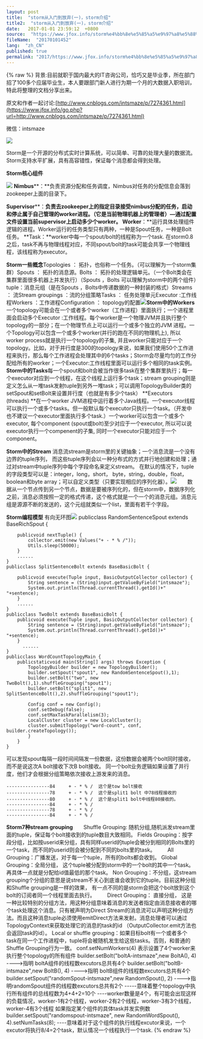 ```yaml
---
layout: post
title:  "storm从入门到放弃(一)，storm介绍"
title2:  "storm从入门到放弃(一)，storm介绍"
date:   2017-01-01 23:59:12  +0800
source:  "https://www.jfox.info/storm%e4%bb%8e%e5%85%a5%e9%97%a8%e5%88%b0%e6%94%be%e5%bc%83%e4%b8%80storm%e4%bb%8b%e7%bb%8d.html"
fileName:  "20170101452"
lang:  "zh_CN"
published: true
permalink: "2017/https://www.jfox.info/storm%e4%bb%8e%e5%85%a5%e9%97%a8%e5%88%b0%e6%94%be%e5%bc%83%e4%b8%80storm%e4%bb%8b%e7%bb%8d.html"
---
```

{% raw %}
背景:目前就职于国内最大的IT咨询公司，恰巧又是毕业季，所在部门招了100多个应届毕业生，本人要跟部门新人进行为期一个月的大数据入职培训，特此将整理的文档分享出来。

原文和作者一起讨论:[http://www.cnblogs.com/intsmaze/p/7274361.html](https://www.jfox.info/go.php?url=http://www.cnblogs.com/intsmaze/p/7274361.html)

微信：intsmaze

![](85d8bdb.png)

Storm是一个开源的分布式实时计算系统，可以简单、可靠的处理大量的数据流。Storm支持水平扩展，具有高容错性，保证每个消息都会得到处理。

**Storm核心组件**

**![](c8194ce.png)**
**Nimbus****：**负责资源分配和任务调度，Nimbus对任务的分配信息会落到zookeeper上面的目录下。 
 

    
 
 
 **Supervisor****：**负责去zookeeper上的指定目录接受nimbus分配的任务，启动和停止属于自己管理的worker进程。（它是当前物理机器上的管理者）—通过配置文件设置当前supervisor上启动多少个worker。
**Worker****：**运行具体处理组件逻辑的进程。Worker运行的任务类型只有两种，一种是Spout任务，一种是Bolt任务。
**Task：**worker中每一个spout/bolt的线程称为一个task. 在storm0.8之后，task不再与物理线程对应，不同spout/bolt的task可能会共享一个物理线程，该线程称为executor。 
 

    
 
 
  
   
   **Storm一些概念**Topologies ： 拓扑，也俗称一个任务。（可以理解为一个storm集群）Spouts ： 拓扑的消息源。Bolts ： 拓扑的处理逻辑单元。（一个Bolt类会在集群里面很多机器上并发执行）（Spouts ，Bolts 可以理解为storm中的两个组件）tuple：消息元组（是在Spouts ，Bolts中传递数据的一种封装的格式）Streams ： 流Stream groupings ：流的分组策略Tasks ： 任务处理单元Executor :工作线程Workers ：工作进程Configuration ： topology的配置![](be4f864.png)**Storm中的Workers**一个topology可能会在一个或者多个worker（工作进程）里面执行；一个进程里面会启动多个Executor :工作线程。每个worker是一个物理JVM并且执行整个topology的一部分；在一个物理节点上可以运行一个或多个独立的JVM 进程。一个Topology可以包含一个或多个worker(并行的跑在不同的物理机上), 所以worker process就是执行一个topology的子集, 并且worker只能对应于一个topology。比如，对于并行度是300的topology来说，如果我们使用50个工作进程来执行，那么每个工作进程会处理其中的6个tasks；Storm会尽量均匀的工作分配给所有的worker；一个Executor:工作线程里面可以运行多个相同的task实例。 **Storm中的Tasks**每一个spout和bolt会被当作很多task在整个集群里执行；每一个executor对应到一个线程，在这个线程上运行多个task；stream grouping则是定义怎么从一堆task发射tuple到另外一堆task；可以调用TopologyBuilder类的setSpout和setBolt来设置并行度（也就是有多少个task） **Executors (threads) **在一个worker JVM进程中运行着多个Java线程。一个executor线程可以执行一个或多个tasks。但一般默认每个executor只执行一个task。（开发中也不建议一个executor里面执行多个task.）一个worker可以包含一个或多个executor, 每个component (spout或bolt)至少对应于一个executor, 所以可以说executor执行一个compenent的子集, 同时一个executor只能对应于一个component。 
     
    
   
  
 

    
 
 
  
  **Storm中的Stream**  消息流stream是storm里的关键抽象；一个消息流是一个没有边界的tuple序列， 而这些tuple序列会以一种分布式的方式并行地创建和处理；通过对stream中tuple序列中每个字段命名来定义stream。  在默认的情况下，tuple的字段类型可以是：integer，long，short， byte，string，double，float，boolean和byte array；可以自定义类型（只要实现相应的序列化器）。![](1a25b8f.png)　　数据从一个节点传到另一个节点，数据是要被序列化的，但在storm中，数据序列化之前，消息必须按照一定的格式传递，这个格式就是一个一个的消息元组。消息元组是源源不断的发送的，这个元组就类似一个list，里面有若干个字段。 
  
 
     
  
 
 
 
**Storm编程模型**
有向无环图![](61607f7.png)
    publicclass RandomSentenceSpout extends BaseRichSpout {
    
        publicvoid nextTuple() {
            collector.emit(new Values("+ - * % /"));
            Utils.sleep(50000);
        }
        ......
    }
    publicclass SplitSentenceBolt extends BaseBasicBolt {
        
        publicvoid execute(Tuple input, BasicOutputCollector collector) {
            String sentence = (String)input.getValueByField("intsmaze");
            System.out.println(Thread.currentThread().getId()+"    "+sentence);        
        }
        ......
    }
    publicclass TwoBolt extends BaseBasicBolt { 
        publicvoid execute(Tuple input, BasicOutputCollector collector) {
            String sentence = (String)input.getValueByField("intsmaze");
            System.out.println(Thread.currentThread().getId()+"    "+sentence);
        }
          ......
    }
    publicclass WordCountTopologyMain {
        publicstaticvoid main(String[] args) throws Exception {
            TopologyBuilder builder = new TopologyBuilder();
            builder.setSpout("spout1", new RandomSentenceSpout(),1);
            builder.setBolt("two", new TwoBolt(),1).shuffleGrouping("spout1");
            builder.setBolt("split1", new SplitSentenceBolt(),2).shuffleGrouping("spout1");
    
            Config conf = new Config();
            conf.setDebug(false);
            conf.setMaxTaskParallelism(3);
            LocalCluster cluster = new LocalCluster();
            cluster.submitTopology("word-count", conf, builder.createTopology());
            }
        }
    }

可以发现spout每隔一段时间间隔发一份数据，这份数据会被两个bolt同时接收，而不是说这次A bolt接收下次B bolt接收。 同一个bolt业务逻辑如果设置了并行度，他们才会根据分组策略依次接收上游发来的消息。

    ----------------84     + - * % /  这个是tow bolt接收
    ----------------78     + - * % /  这个是split1 bolt 中78线程接收的
    ----------------80     + - * % /  这个是split1 bolt中线程80接收的。
    ----------------84     + - * % /
    ----------------78     + - * % /
    ----------------84     + - * % /  

 
   
  
      
   
   
   **Storm7种stream grouping**　　Shuffle Grouping: 随机分组,随机派发stream里面的tuple，保证每个bolt接收到的tuple数目大致相同。
Fields Grouping：按字段分组，比如按userid来分组，具有同样userid的tuple会被分到相同的Bolts里的一个task，而不同的userid则会被分配到不同的bolts里的task。
　　All Grouping：广播发送，对于每一个tuple，所有的bolts都会收到。
Global Grouping：全局分组， 这个tuple被分配到storm中的一个bolt的其中一个task。再具体一点就是分配给id值最低的那个task。
Non Grouping：不分组，这stream grouping个分组的意思是说stream不关心到底谁会收到它的tuple。目前这种分组和Shuffle grouping是一样的效果， 有一点不同的是storm会把这个bolt放到这个bolt的订阅者同一个线程里面去执行。
　　Direct Grouping： 直接分组， 这是一种比较特别的分组方法，用这种分组意味着消息的发送者指定由消息接收者的哪个task处理这个消息。只有被声明为Direct Stream的消息流可以声明这种分组方法。而且这种消息tuple必须使用emitDirect方法来发射。消息处理者可以通过TopologyContext来获取处理它的消息的task的id （OutputCollector.emit方法也会返回task的id）。
Local or shuffle grouping：如果目标bolt有一个或者多个task在同一个工作进程中，tuple将会被随机发生给这些tasks。否则，和普通的Shuffle Grouping行为一致。
    conf.setNumWorkers(4) 表示设置了4个worker来执行整个topology的所有组件
    builder.setBolt("boltA-intsmaze",new BoltA(),  4)  ---->指明 boltA组件的线程数excutors总共有4个
    builder.setBolt("boltB-intsmaze",new BoltB(),  4) ---->指明 boltB组件的线程数excutors总共有4个
    builder.setSpout("randomSpout-intsmaze",new RandomSpout(),  2) ---->指明randomSpout组件的线程数excutors总共有2个
    -----意味着整个topology中执行所有组件的总线程数为4+4+2=10个
    ----worker数量是4个，有可能会出现这样的负载情况，worker-1有2个线程，worker-2有2个线程，worker-3有3个线程，worker-4有3个线程
    如果指定某个组件的具体task并发实例数
    builder.setSpout("randomspout-intsmaze", new RandomWordSpout(), 4).setNumTasks(8);
    ----意味着对于这个组件的执行线程excutor来说，一个excutor将执行8/4=2个task，默认情况一个线程执行一个task.
{% endraw %}